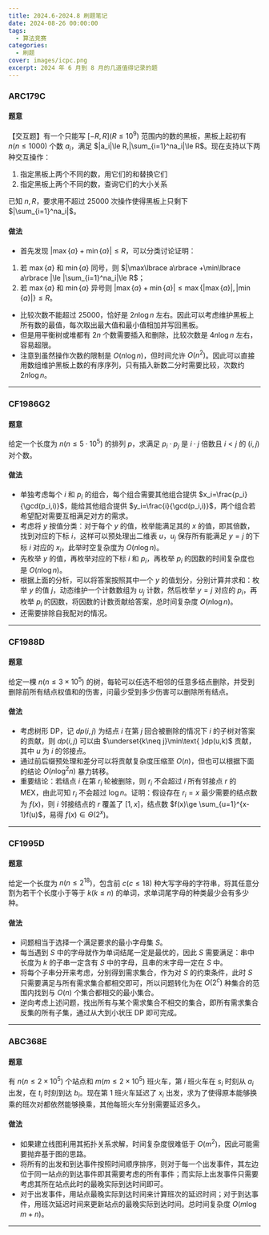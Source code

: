 ```yaml
---
title: 2024.6-2024.8 刷题笔记
date: 2024-08-26 00:00:00
tags:
  - 算法竞赛
categories:
  - 刷题
cover: images/icpc.png
excerpt: 2024 年 6 月到 8 月的几道值得记录的题
---
```


### ARC179C
#### 题意
【交互题】有一个只能写 $[-R,R](R\le 10^9)$ 范围内的数的黑板，黑板上起初有 $n(n\le 1000)$ 个数 $a_i$，满足 $|a_i|\le R,|\sum_{i=1}^na_i|\le R$。现在支持以下两种交互操作：
1. 指定黑板上两个不同的数，用它们的和替换它们
2. 指定黑板上两个不同的数，查询它们的大小关系

已知 $n,R$，要求用不超过 $25000$ 次操作使得黑板上只剩下 $|\sum_{i=1}^na_i|$。

#### 做法
- 首先发现 $|\max\lbrace a\rbrace +\min\lbrace a\rbrace |\le R$，可以分类讨论证明：
1. 若 $\max\lbrace a\rbrace$ 和 $\min\lbrace a\rbrace$ 同号，则 $|\max\lbrace a\rbrace +\min\lbrace a\rbrace |\le |\sum_{i=1}^na_i|\le R$；
2. 若 $\max\lbrace a\rbrace$ 和 $\min\lbrace a\rbrace$ 异号则 $|\max\lbrace a\rbrace +\min\lbrace a\rbrace |\le \max\lbrace |\max\lbrace a\rbrace |,|\min\lbrace a\rbrace |\rbrace \le R$。

- 比较次数不能超过 $25000$，恰好是 $2n\log n$ 左右。因此可以考虑维护黑板上所有数的最值，每次取出最大值和最小值相加并写回黑板。
- 但是用平衡树或堆都有 $2n$ 个数需要插入和删除，比较次数是 $4n\log n$ 左右，容易超限。
- 注意到虽然操作次数的限制是 $O(n\log n)$，但时间允许 $O(n^2)$。因此可以直接用数组维护黑板上数的有序序列，只有插入新数二分时需要比较，次数约 $2n\log n$。

---
### CF1986G2
#### 题意
给定一个长度为 $n(n\le 5\cdot 10^5)$ 的排列 $p$，求满足 $p_i\cdot p_j$ 是 $i\cdot j$ 倍数且 $i<j$ 的 $(i,j)$ 对个数。

#### 做法
- 单独考虑每个 $i$ 和 $p_i$ 的组合，每个组合需要其他组合提供 $x_i=\frac{p_i}{\gcd(p_i,i)}$，能给其他组合提供 $y_i=\frac{i}{\gcd(p_i,i)}$，两个组合若希望配对需要互相满足对方的需求。
- 考虑将 $y$ 按值分类：对于每个 $y$ 的值，枚举能满足其的 $x$ 的值，即其倍数，找到对应的下标 $i$，这样可以预处理出二维表 $u$，$u_j$ 保存所有能满足 $y=j$ 的下标 $i$ 对应的 $x_i$，此举时空复杂度为 $O(n\log n)$。
- 先枚举 $y$ 的值，再枚举对应的下标 $i$ 和 $p_i$，再枚举 $p_i$ 的因数的时间复杂度也是 $O(n\log n)$。
- 根据上面的分析，可以将答案按照其中一个 $y$ 的值划分，分别计算并求和：枚举 $y$ 的值 $j$，动态维护一个计数数组为 $u_j$ 计数，然后枚举 $y=j$ 对应的 $p_i$，再枚举 $p_i$ 的因数，将因数的计数贡献给答案，总时间复杂度 $O(n\log n)$。
- 还需要排除自我配对的情况。

---
### CF1988D
#### 题意
给定一棵 $n(n\le 3\times 10^5)$ 的树，每轮可以任选不相邻的任意多结点删除，并受到删除前所有结点权值和的伤害，问最少受到多少伤害可以删除所有结点。

#### 做法
- 考虑树形 DP，记 $dp(i,j)$ 为结点 $i$ 在第 $j$ 回合被删除的情况下 $i$ 的子树对答案的贡献，则 $dp(i,j)$ 可以由 $\underset{k\neq j}\min\text{ }dp(u,k)$ 贡献，其中 $u$ 为 $i$ 的邻接点。
- 通过前后缀预处理和差分可以将贡献复杂度压缩至 $O(n)$，但也可以根据下面的结论 $O(n\log^2 n)$ 暴力转移。
- 重要结论：若结点 $i$ 在第 $r_i$ 轮被删除，则 $r_i$ 不会超过 $i$ 所有邻接点 $r$ 的 MEX，由此可知 $r_i$ 不会超过 $\log n$。证明：假设存在 $r_i=x$ 最少需要的结点数为 $f(x)$，则 $i$ 邻接结点的 $r$ 覆盖了 $[1,x]$，结点数 $f(x)\ge \sum_{u=1}^{x-1}f(u)$，易得 $f(x)\in\Theta(2^x)$。

---
### CF1995D
#### 题意
给定一个长度为 $n(n\le 2^{18})$，包含前 $c(c\le 18)$ 种大写字母的字符串，将其任意分割为若干个长度小于等于 $k(k\le n)$ 的单词，求单词尾字母的种类最少会有多少种。

#### 做法
- 问题相当于选择一个满足要求的最小字母集 $S$。
- 每当遇到 $S$ 中的字母就作为单词结尾一定是最优的，因此 $S$ 需要满足：串中长度为 $k$ 的子串一定含有 $S$ 中的字母，且串的末字母一定在 $S$ 中。
- 将每个子串分开来考虑，分别得到需求集合，作为对 $S$ 的约束条件，此时 $S$ 只需要满足与所有需求集合都相交即可，所以问题转化为在 $O(2^c)$ 种集合的范围内找到与 $O(n)$ 个集合都相交的最小集合。
- 逆向考虑上述问题，找出所有与某个需求集合不相交的集合，即所有需求集合反集的所有子集，通过从大到小状压 DP 即可完成。

---
### ABC368E
#### 题意
有 $n(n\le 2\times 10^5)$ 个站点和 $m(m\le 2\times 10^5)$ 班火车，第 $i$ 班火车在 $s_i$ 时刻从 $a_i$ 出发，在 $t_i$ 时刻到达 $b_i$。现在第 $1$ 班火车延迟了 $x_i$ 出发，求为了使得原本能够换乘的班次对都依然能够换乘，其他每班火车分别需要延迟多久。

#### 做法
- 如果建立线图利用其拓扑关系求解，时间复杂度很难低于 $O(m^2)$，因此可能需要抛弃基于图的思路。
- 将所有的出发和到达事件按照时间顺序排序，则对于每一个出发事件，其左边位于同一站点的到达事件即其需要考虑的所有事件；而实际上出发事件只需要考虑其所在站点此时的最晚实际到达时间即可。
- 对于出发事件，用站点最晚实际到达时间来计算班次的延迟时间；对于到达事件，用班次延迟时间来更新站点的最晚实际到达时间。总时间复杂度 $O(m\log m+n)$。

---